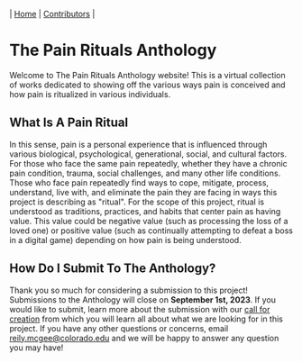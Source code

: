 | [Home](https://rkjmcgee.github.io/The-Pain-Rituals-Anthology/) | [Contributors](https://rkjmcgee.github.io/The-Pain-Rituals-Anthology/Contributors) | 
# The Pain Rituals Anthology
Welcome to The Pain Rituals Anthology website! This is a virtual collection of works dedicated to showing off the various ways pain is conceived and how pain is ritualized in various individuals. 

## **What Is A Pain Ritual**
In this sense, pain is a personal experience that is influenced through various biological, psychological, generational, social, and cultural factors. For those who face the same pain repeatedly, whether they have a chronic pain condition, trauma, social challenges, and many other life conditions. Those who face pain repeatedly find ways to cope, mitigate, process, understand, live with, and eliminate the pain they are facing in ways this project is describing as "ritual". For the scope of this project, ritual is understood as traditions, practices, and habits that center pain as having value. This value could be negative value (such as processing the loss of a loved one) or positive value (such as continually attempting to defeat a boss in a digital game) depending on how pain is being understood. 

## **How Do I Submit To The Anthology?**
Thank you so much for considering a submission to this project! Submissions to the Anthology will close on **September 1st, 2023**. If you would like to submit, learn more about the submission with our [call for creation](https://docs.google.com/forms/d/e/1FAIpQLSe5tlTnk6k3N_70TEcg_cMTO5HAnKSBTcCRUlH4enPmNH2JEQ/viewform) from which you will learn all about what we are looking for in this project. If you have any other questions or concerns, email reily.mcgee@colorado.edu and we will be happy to answer any question you may have!
